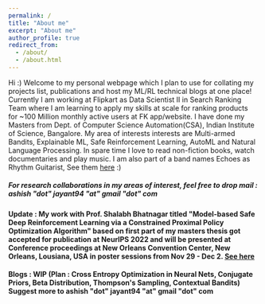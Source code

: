 ```yaml
---
permalink: /
title: "About me"
excerpt: "About me"
author_profile: true
redirect_from: 
  - /about/
  - /about.html
---
```


Hi :) Welcome to my personal webpage which I plan to use for collating my projects list, publications and host my ML/RL technical blogs at one place!
Currently I am working at Flipkart as Data Scientist II in Search Ranking Team where I am learning to apply my skills at scale for ranking products for ~100 Million monthly active users at FK app/website. 
I have done my Masters from Dept. of Computer Science Automation(CSA), Indian Institute of Science, Bangalore. My area of interests interests are Multi-armed Bandits, Explainable ML, Safe Reinforcement Learning, AutoML and Natural Language Processing. In spare time I love to read non-fiction books, watch documentaries and play music. I am also part of a band names Echoes as Rhythm Guitarist, See them [here](https://www.instagram.com/echoestheband/) :)

##### For research collaborations in my areas of interest, feel free to drop mail : ashish "dot" jayant94 "at" gmail "dot" com

#### Update : My work with Prof. Shalabh Bhatnagar titled "Model-based Safe Deep Reinforcement Learning via a Constrained Proximal Policy Optimization Algorithm" based on first part of my masters thesis got accepted for publication at NeurIPS 2022 and will be presented at Conference proceedings at New Orleans Convention Center, New Orleans, Lousiana, USA in poster sessions from Nov 29 - Dec 2. [See here](https://akjayant.github.io/publications/)
#### Blogs : WIP (Plan : Cross Entropy Optimization in Neural Nets, Conjugate Priors, Beta Distribution, Thompson's Sampling, Contextual Bandits) Suggest more to ashish "dot" jayant94 "at" gmail "dot" com
